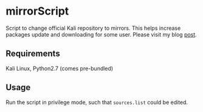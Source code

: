 # mirrorScript
Script to change official Kali repository to mirrors. This helps increase packages update and downloading for some user. Please visit my blog [post](https://www.metahackers.pro/speed-kali-linux-update/).

## Requirements
Kali Linux,
Python2.7 (comes pre-bundled)

## Usage
Run the script in privilege mode, such that `sources.list` could be edited.
